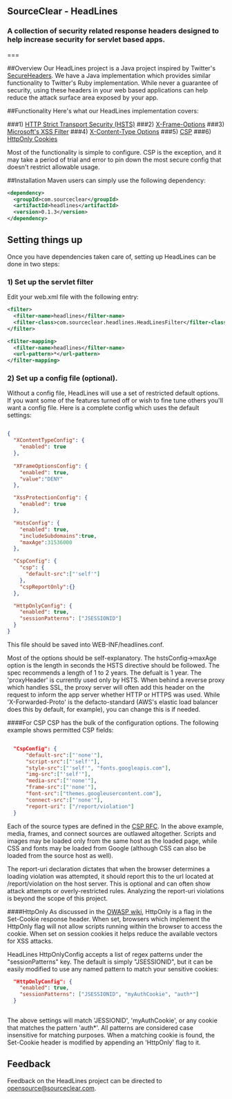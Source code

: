 ## SourceClear - HeadLines
### A collection of security related response headers designed to help increase security for servlet based apps.
===

##Overview
Our HeadLines project is a Java project inspired by Twitter's [SecureHeaders](https://github.com/twitter/secureheaders).  We have a Java implementation which
provides similar functionality to Twitter's Ruby implementation.  While never a guarantee of security, using these headers in your web based applications can help reduce the attack
surface area exposed by your app.  

##Functionality
Here's what our HeadLines implementation covers:

###1) [HTTP Strict Transport Security (HSTS)](https://tools.ietf.org/html/rfc6797)
###2) [X-Frame-Options](https://tools.ietf.org/html/draft-ietf-websec-x-frame-options-00)
###3) [Microsoft's XSS Filter](http://msdn.microsoft.com/en-us/library/dd565647.aspx)
###4) [X-Content-Type Options](http://msdn.microsoft.com/en-us/library/ie/gg622941.aspx)
###5) [CSP](https://developer.mozilla.org/en-US/docs/Security/CSP)
###6) [HttpOnly Cookies](https://www.owasp.org/index.php/HttpOnly)

Most of the functionality is simple to configure.  CSP is the exception, and it may take a period of trial and error to pin down the most secure config that doesn't restrict allowable usage.

##Installation
Maven users can simply use the following dependency:

```xml
<dependency>
  <groupId>com.sourceclear</groupId>
  <artifactId>headlines</artifactId>
  <version>0.1.3</version>    
</dependency>
```

## Setting things up
Once you have dependencies taken care of, setting up HeadLines can be done in two steps:

### 1) Set up the servlet filter
Edit your web.xml file with the following entry:

```xml
<filter>
  <filter-name>headlines</filter-name>
  <filter-class>com.sourceclear.headlines.HeadLinesFilter</filter-class>
</filter>

<filter-mapping>
  <filter-name>headlines</filter-name>
  <url-pattern>*</url-pattern>
</filter-mapping>
```

### 2) Set up a config file (optional).
Without a config file, HeadLines will use a set of restricted default options.  If you want some of the features turned off or wish to fine tune
others you'll want a config file.  Here is a complete config which uses the default settings:

```json

{
  "XContentTypeConfig": {
    "enabled": true
  },
  
  "XFrameOptionsConfig": {
    "enabled": true,
    "value":"DENY"
  },

  "XssProtectionConfig": {
    "enabled": true
  },

  "HstsConfig": {
    "enabled": true,
    "includeSubdomains":true,
    "maxAge":31536000
  },

  "CspConfig": {
    "csp": {
      "default-src":["'self'"]
    },
    "cspReportOnly":{}
  },

  "HttpOnlyConfig": {
    "enabled": true,
    "sessionPatterns": ["JSESSIONID"]
  }
}
```

This file should be saved into WEB-INF/headlines.conf.

Most of the options should be self-explanatory.  The hstsConfig->maxAge option is the length in seconds the HSTS directive should be followed.  The spec
recommends a length of 1 to 2 years.  The defualt is 1 year.  The 'proxyHeader' is currently used only by HSTS.  When behind a reverse proxy which handles SSL,
the proxy server will often add this header on the request to inform the app server whether HTTP or HTTPS was used.  While 'X-Forwarded-Proto' is the
defacto-standard (AWS's elastic load balancer does this by default, for example), you can change this is if needed.

####For CSP
CSP has the bulk of the configuration options.  The following example shows permitted CSP fields:

```json	

  "CspConfig": {
      "default-src":["'none'"],
      "script-src":["'self'"],
      "style-src":["'self'", "fonts.googleapis.com"],
      "img-src":["'self'"],
      "media-src":["'none'"],
      "frame-src":["'none'"],
      "font-src":["themes.googleusercontent.com"],
      "connect-src":["'none'"],
      "report-uri": ["/report/violation"]
  }
```

Each of the source types are defined in the [CSP RFC](http://www.w3.org/TR/2012/CR-CSP-20121115/).  In the above example, media, frames, and connect sources are outlawed
altogether.  Scripts and images may be loaded only from the same host as the loaded page, while CSS and fonts may be loaded from Google (although CSS can also be loaded
from the source host as well).

The report-uri declaration dictates that when the browser determines a loading violation was attempted, it should report this to the url located at /report/violation on
the host server.  This is optional and can often show attack attempts or overly-restricted rules.  Analyzing the report-uri violations is beyond the scope of this project.

####HttpOnly
As discussed in the [OWASP wiki](https://www.owasp.org/index.php/HttpOnly), HttpOnly is a flag in the Set-Cookie response header.  When set, browsers which implement the HttpOnly flag will not allow scripts running within the browser to access the cookie.  When set on session cookies it helps reduce the available vectors for XSS attacks.

HeadLines HttpOnlyConfig accepts a list of regex patterns under the "sessionPatterns" key.  The default is simply "JSESSIONID", but it can be easily modified to use any named pattern to match your sensitive cookies:

```json
  "HttpOnlyConfig": {
    "enabled": true,
    "sessionPatterns": ["JSESSIONID", "myAuthCookie", "auth*"]
  }
  
```

The above settings will match 'JESSIONID', 'myAuthCookie', or any cookie that matches the pattern 'auth*'.  All patterns are considered case insensitive for matching purposes.  When a matching cookie is found, the Set-Cookie header is modified by appending an 'HttpOnly' flag to it.

## Feedback
Feedback on the HeadLines project can be directed to opensource@sourceclear.com.
